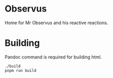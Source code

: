 # Observus

Home for Mr Observus and his reactive reactions.

# Building

Pandoc command is required for building html.

```
./build
pnpm run build
```

